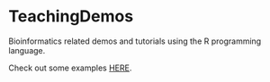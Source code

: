 TeachingDemos
=============

Bioinformatics related demos and tutorials using the R programming language.

Check out some examples [HERE](https://github.com/dgrapov/TeachingDemos/wiki/_pages).
